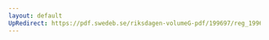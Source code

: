 ```yaml
---
layout: default
UpRedirect: https://pdf.swedeb.se/riksdagen-volumeG-pdf/199697/reg_199697/reg_199697_0164.pdf
---
```

